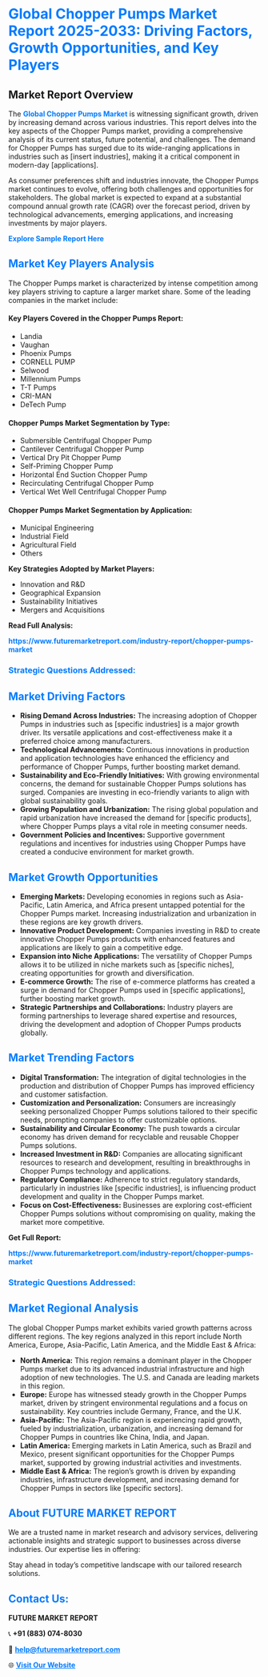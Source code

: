 <h1 style="color: #007BFF;">Global Chopper Pumps Market Report 2025-2033: Driving Factors, Growth Opportunities, and Key Players</h1>

<section id="overview">
<h2>Market Report Overview</h2>
<p>The <a href="https://www.futuremarketreport.com/industry-report/chopper-pumps-market" style="color: #007BFF; text-decoration: none;"><strong>Global Chopper Pumps Market</strong></a> is witnessing significant growth, driven by increasing demand across various industries. This report delves into the key aspects of the Chopper Pumps market, providing a comprehensive analysis of its current status, future potential, and challenges. The demand for Chopper Pumps has surged due to its wide-ranging applications in industries such as [insert industries], making it a critical component in modern-day [applications].</p>
<p>As consumer preferences shift and industries innovate, the Chopper Pumps market continues to evolve, offering both challenges and opportunities for stakeholders. The global market is expected to expand at a substantial compound annual growth rate (CAGR) over the forecast period, driven by technological advancements, emerging applications, and increasing investments by major players.</p>
</section>

<section id="overview">
<p><a href="https://www.futuremarketreport.com/request-sample/reportId=83175" style="color: #007BFF; text-decoration: none;"><strong>Explore Sample Report Here</strong></a></p>
</section>

<section id="key-players">
<h2 style="color: #007BFF;">Market Key Players Analysis</h2>
<p>The Chopper Pumps market is characterized by intense competition among key players striving to capture a larger market share. Some of the leading companies in the market include:</p>
<h4>Key Players Covered in the Chopper Pumps Report:</h4>
<ul><li>Landia</li><li>Vaughan</li><li>Phoenix Pumps</li><li>CORNELL PUMP</li><li>Selwood</li><li>Millennium Pumps</li><li>T-T Pumps</li><li>CRI-MAN</li><li>DeTech Pump</li></ul>
<h4>Chopper Pumps Market Segmentation by Type:</h4>
<ul><li>Submersible Centrifugal Chopper Pump</li><li>Cantilever Centrifugal Chopper Pump</li><li>Vertical Dry Pit Chopper Pump</li><li>Self-Priming Chopper Pump</li><li>Horizontal End Suction Chopper Pump</li><li>Recirculating Centrifugal Chopper Pump</li><li>Vertical Wet Well Centrifugal Chopper Pump</li></ul>

<h4>Chopper Pumps Market Segmentation by Application:</h4>
<ul><li>Municipal Engineering</li><li>Industrial Field</li><li>Agricultural Field</li><li>Others</li></ul>
<p><strong>Key Strategies Adopted by Market Players:</strong></p>
<ul>
<li>Innovation and R&D</li>
<li>Geographical Expansion</li>
<li>Sustainability Initiatives</li>
<li>Mergers and Acquisitions</li>
</ul>
</section>

<section>
<p><strong>Read Full Analysis: </strong></p><a href="https://www.futuremarketreport.com/industry-report/chopper-pumps-market" style="color: #007BFF; text-decoration: none;"><strong>https://www.futuremarketreport.com/industry-report/chopper-pumps-market</strong></a>
<h3 style="color: #007BFF;">Strategic Questions Addressed:</h3>
</section>

<section id="driving-factors">
<h2 style="color: #007BFF;">Market Driving Factors</h2>
<ul>
<li><strong>Rising Demand Across Industries:</strong> The increasing adoption of Chopper Pumps in industries such as [specific industries] is a major growth driver. Its versatile applications and cost-effectiveness make it a preferred choice among manufacturers.</li>
<li><strong>Technological Advancements:</strong> Continuous innovations in production and application technologies have enhanced the efficiency and performance of Chopper Pumps, further boosting market demand.</li>
<li><strong>Sustainability and Eco-Friendly Initiatives:</strong> With growing environmental concerns, the demand for sustainable Chopper Pumps solutions has surged. Companies are investing in eco-friendly variants to align with global sustainability goals.</li>
<li><strong>Growing Population and Urbanization:</strong> The rising global population and rapid urbanization have increased the demand for [specific products], where Chopper Pumps plays a vital role in meeting consumer needs.</li>
<li><strong>Government Policies and Incentives:</strong> Supportive government regulations and incentives for industries using Chopper Pumps have created a conducive environment for market growth.</li>
</ul>
</section>

<section id="growth-opportunities">
<h2 style="color: #007BFF;">Market Growth Opportunities</h2>
<ul>
<li><strong>Emerging Markets:</strong> Developing economies in regions such as Asia-Pacific, Latin America, and Africa present untapped potential for the Chopper Pumps market. Increasing industrialization and urbanization in these regions are key growth drivers.</li>
<li><strong>Innovative Product Development:</strong> Companies investing in R&D to create innovative Chopper Pumps products with enhanced features and applications are likely to gain a competitive edge.</li>
<li><strong>Expansion into Niche Applications:</strong> The versatility of Chopper Pumps allows it to be utilized in niche markets such as [specific niches], creating opportunities for growth and diversification.</li>
<li><strong>E-commerce Growth:</strong> The rise of e-commerce platforms has created a surge in demand for Chopper Pumps used in [specific applications], further boosting market growth.</li>
<li><strong>Strategic Partnerships and Collaborations:</strong> Industry players are forming partnerships to leverage shared expertise and resources, driving the development and adoption of Chopper Pumps products globally.</li>
</ul>
</section>

<section id="trending-factors">
<h2 style="color: #007BFF;">Market Trending Factors</h2>
<ul>
<li><strong>Digital Transformation:</strong> The integration of digital technologies in the production and distribution of Chopper Pumps has improved efficiency and customer satisfaction.</li>
<li><strong>Customization and Personalization:</strong> Consumers are increasingly seeking personalized Chopper Pumps solutions tailored to their specific needs, prompting companies to offer customizable options.</li>
<li><strong>Sustainability and Circular Economy:</strong> The push towards a circular economy has driven demand for recyclable and reusable Chopper Pumps solutions.</li>
<li><strong>Increased Investment in R&D:</strong> Companies are allocating significant resources to research and development, resulting in breakthroughs in Chopper Pumps technology and applications.</li>
<li><strong>Regulatory Compliance:</strong> Adherence to strict regulatory standards, particularly in industries like [specific industries], is influencing product development and quality in the Chopper Pumps market.</li>
<li><strong>Focus on Cost-Effectiveness:</strong> Businesses are exploring cost-efficient Chopper Pumps solutions without compromising on quality, making the market more competitive.</li>
</ul>
</section>

<section>
<p><strong>Get Full Report: </strong></p><a href="https://www.futuremarketreport.com/industry-report/chopper-pumps-market" style="color: #007BFF; text-decoration: none;"><strong>https://www.futuremarketreport.com/industry-report/chopper-pumps-market</strong></a>
<h3 style="color: #007BFF;">Strategic Questions Addressed:</h3>
</section>


<section id="regional-analysis">
<h2 style="color: #007BFF;">Market Regional Analysis</h2>
<p>The global Chopper Pumps market exhibits varied growth patterns across different regions. The key regions analyzed in this report include North America, Europe, Asia-Pacific, Latin America, and the Middle East & Africa:</p>
<ul>
<li><strong>North America:</strong> This region remains a dominant player in the Chopper Pumps market due to its advanced industrial infrastructure and high adoption of new technologies. The U.S. and Canada are leading markets in this region.</li>
<li><strong>Europe:</strong> Europe has witnessed steady growth in the Chopper Pumps market, driven by stringent environmental regulations and a focus on sustainability. Key countries include Germany, France, and the U.K.</li>
<li><strong>Asia-Pacific:</strong> The Asia-Pacific region is experiencing rapid growth, fueled by industrialization, urbanization, and increasing demand for Chopper Pumps in countries like China, India, and Japan.</li>
<li><strong>Latin America:</strong> Emerging markets in Latin America, such as Brazil and Mexico, present significant opportunities for the Chopper Pumps market, supported by growing industrial activities and investments.</li>
<li><strong>Middle East & Africa:</strong> The region’s growth is driven by expanding industries, infrastructure development, and increasing demand for Chopper Pumps in sectors like [specific sectors].</li>
</ul>
</section>

<footer>
<h2 style="color: #007BFF;">About FUTURE MARKET REPORT</h2>
<p>We are a trusted name in market research and advisory services, delivering actionable insights and strategic support to businesses across diverse industries. Our expertise lies in offering:</p>

<p>Stay ahead in today’s competitive landscape with our tailored research solutions.</p>

<h2 style="color: #007BFF;">Contact Us:</h2>
<p><strong>FUTURE MARKET REPORT</strong></p>
<p>📞 <strong>+91 (883) 074-8030</strong></p>
<p>📧 <strong><a href="mailto:help@futuremarketreport.com" style="color: #007BFF;">help@futuremarketreport.com</a></strong></p>
<p>🌐 <strong><a href="https://www.futuremarketreport.com/" style="color: #007BFF;">Visit Our Website</a></strong></p>
</footer>